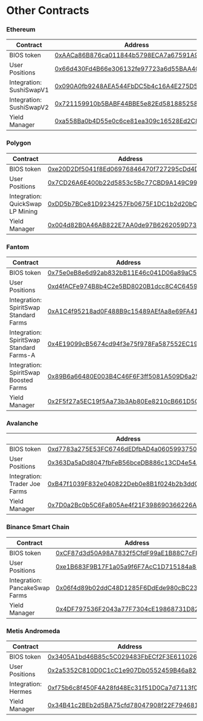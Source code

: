 # Other Contracts

### Ethereum

| Contract                 | Address                                                                                                               |
| ------------------------ | --------------------------------------------------------------------------------------------------------------------- |
| BIOS token               | [0xAACa86B876ca011844b5798ECA7a67591A9743C8](https://etherscan.io/address/0xaaca86b876ca011844b5798eca7a67591a9743c8) |
| User Positions           | [0x66d430Fd4B66e306132fe97723a6d55BAA404d2c](https://etherscan.io/address/0x66d430Fd4B66e306132fe97723a6d55BAA404d2c) |
| Integration: SushiSwapV1 | [0x090A0fb9248AEA544FbDC5b4c16A4E275D5A5BF7](https://etherscan.io/address/0x090A0fb9248AEA544FbDC5b4c16A4E275D5A5BF7) |
| Integration: SushiSwapV2 | [0x721159910b5BABF44BBE5e82Ed5818852586B783](https://etherscan.io/address/0x721159910b5BABF44BBE5e82Ed5818852586B783) |
| Yield Manager            | [0xa558Ba0b4D55e0c6ce81ea309c16528Ed2C803C9](https://etherscan.io/address/0xa558Ba0b4D55e0c6ce81ea309c16528Ed2C803C9) |

### Polygon

| Contract                         | Address                                                                                                                   |
| -------------------------------- | ------------------------------------------------------------------------------------------------------------------------- |
| BIOS token                       | [0xe20D2Df5041f8Ed06976846470f727295cDd4D23](https://polygonscan.com/address/0xe20d2df5041f8ed06976846470f727295cdd4d23)  |
| User Positions                   | [0x7CD26A6E400b22d5853c5Bc77CBD9A149C997068](https://polygonscan.com/address/0x7CD26A6E400b22d5853c5Bc77CBD9A149C997068)  |
| Integration: QuickSwap LP Mining | [0xDD5b7BCe81D9234257Fb0675F1DC1b2d20bC7148](https://polygonscan.com/address/0xDD5b7BCe81D9234257Fb0675F1DC1b2d20bC7148)  |
| Yield Manager                    | [0x004d82B0A46AB822E7AA0de97B6262059D735351](https://polygonscan.com/address/0x004d82B0A46AB822E7AA0de97B6262059D735351)  |

### Fantom

| Contract                                 | Address                                                                                                              |
| ---------------------------------------- | -------------------------------------------------------------------------------------------------------------------- |
| BIOS token                               | [0x75e0eB8e6d92ab832bB11E46c041D06a89aC5F0D](https://ftmscan.com/address/0x75e0eb8e6d92ab832bb11e46c041d06a89ac5f0d) |
| User Positions                           | [0xd4fACFe974B8b4C2e5BD8020B1dcc8C4C6459014](https://ftmscan.com/address/0xd4facfe974b8b4c2e5bd8020b1dcc8c4c6459014) |
| Integration: SpiritSwap Standard Farms   | [0xA1C4f95218ad0F488B9c15489AEfAa8e69FA418c](https://ftmscan.com/address/0xA1C4f95218ad0F488B9c15489AEfAa8e69FA418c) |
| Integration: SpiritSwap Standard Farms-A | [0x4E19099cB5674cd94f3e75f978Fa587552EC19aD](https://ftmscan.com/address/0x4E19099cB5674cd94f3e75f978Fa587552EC19aD) |
| Integration: SpiritSwap Boosted Farms    | [0x89B6a66480E003B4C46F6F3ff5081A509D6a256E](https://ftmscan.com/address/0x89B6a66480E003B4C46F6F3ff5081A509D6a256E) |
| Yield Manager                            | [0x2F5f27a5EC19f5Aa73b3Ab80Ee8210cB661D5C82](https://ftmscan.com/address/0x2F5f27a5EC19f5Aa73b3Ab80Ee8210cB661D5C82) |

### Avalanche

|                               | Address                                                                                                               |
| ----------------------------- | --------------------------------------------------------------------------------------------------------------------- |
| BIOS token                    | [0xd7783a275E53FC6746dEDfbAD4a06059937502A4](https://snowtrace.io/address/0xd7783a275e53fc6746dedfbad4a06059937502a4) |
| User Positions                | [0x363Da5aDd8047fbFeB56bceDB886c13CD4e54A85](https://snowtrace.io/address/0x363da5add8047fbfeb56bcedb886c13cd4e54a85) |
| Integration: Trader Joe Farms | [0xB47f1039F832e040822Deb0e8B1f024b2b3ddC5C](https://snowtrace.io/address/0xB47f1039F832e040822Deb0e8B1f024b2b3ddC5C) |
| Yield Manager                 | [0x7D0a2Bc0b5C6Fa805Ae4f21F398690366226A7c1](https://snowtrace.io/address/0x7D0a2Bc0b5C6Fa805Ae4f21F398690366226A7c1) |

### Binance Smart Chain

| Contract                       | Address                                                                                                              |
| ------------------------------ | -------------------------------------------------------------------------------------------------------------------- |
| BIOS token                     | [0xCF87d3d50A98A7832f5CfdF99aE1B88C7cFbA4a7](https://bscscan.com/address/0xcf87d3d50a98a7832f5cfdf99ae1b88c7cfba4a7) |
| User Positions                 | [0xe1B683F9B17F1a05a9f6F7AcC1D715184a831658](https://bscscan.com/address/0xe1B683F9B17F1a05a9f6F7AcC1D715184a831658) |
| Integration: PancakeSwap Farms | [0x06f4d89b02ddC48D1285F6DdEde980cBC234058D](https://bscscan.com/address/0x06f4d89b02ddC48D1285F6DdEde980cBC234058D) |
| Yield Manager                  | [0x4DF797536F2043a77F7304cE19868731D82061B4](https://bscscan.com/address/0x4DF797536F2043a77F7304cE19868731D82061B4) |

### Metis Andromeda

| Contract            | Address                                                                                                                                            |
| ------------------- | -------------------------------------------------------------------------------------------------------------------------------------------------- |
| BIOS token          | [0x3405A1bd46B85c5C029483FbECf2F3E611026e45](https://andromeda-explorer.metis.io/token/0x3405A1bd46B85c5C029483FbECf2F3E611026e45/token-transfers) |
| User Positions      | [0x2a5352C810D0C1cC1e907Db0552459B46a82433B](https://andromeda-explorer.metis.io/address/0x2a5352C810D0C1cC1e907Db0552459B46a82433B/transactions)  |
| Integration: Hermes | [0xf75b6c8f450F4A28fd48Ec31f51D0Ca7d7113f0f](https://andromeda-explorer.metis.io/address/0xf75b6c8f450F4A28fd48Ec31f51D0Ca7d7113f0f/transactions)  |
| Yield Manager       | [0x34B41c2BEb2d5BA75cfd78047908f22F79468104](https://andromeda-explorer.metis.io/address/0x34B41c2BEb2d5BA75cfd78047908f22F79468104)               |
